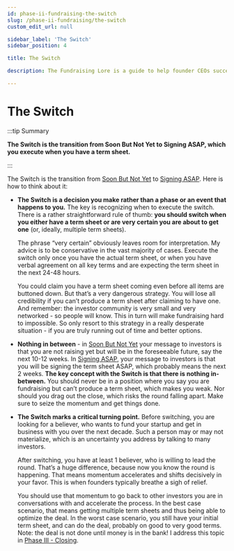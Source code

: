 ```yaml
---
id: phase-ii-fundraising-the-switch
slug: /phase-ii-fundraising/the-switch
custom_edit_url: null

sidebar_label: 'The Switch'
sidebar_position: 4

title: The Switch

description: The Fundraising Lore is a guide to help founder CEOs successfully raise early-stage VC financing from Silicon Valley investors.

---
```


# The Switch

:::tip Summary

**The Switch is the transition from Soon But Not Yet to Signing ASAP, which you execute when you have a term sheet.**

:::

The Switch is the transition from [Soon But Not Yet](/phase-ii-fundraising/soon-but-not-yet) to [Signing ASAP](/phase-ii-fundraising/signing-asap). Here is how to think about it:

- **The Switch is a decision you make rather than a phase or an event that happens to you.** The key is recognizing when to execute the switch. There is a rather straightforward rule of thumb: **you should switch when you either have a term sheet or are very certain you are about to get one** (or, ideally, multiple term sheets). 

    The phrase “very certain” obviously leaves room for interpretation. My advice is to be conservative in the vast majority of cases. Execute the switch only once you have the actual term sheet, or when you have verbal agreement on all key terms and are expecting the term sheet in the next 24-48 hours. 

    You could claim you have a term sheet coming even before all items are buttoned down. But that’s a very dangerous strategy. You will lose all credibility if you can’t produce a term sheet after claiming to have one. And remember: the investor community is very small and very networked - so people will know. This in turn will make fundraising hard to impossible. So only resort to this strategy in a really desperate situation - if you are truly running out of time and better options.

- **Nothing in between** - in [Soon But Not Yet](/phase-ii-fundraising/soon-but-not-yet) your message to investors is that you are not raising yet but will be in the foreseeable future, say the next 10-12 weeks. In [Signing ASAP](/phase-ii-fundraising/signing-asap), your message to investors is that you will be signing the term sheet ASAP, which probably means the next 2 weeks. **The key concept with the Switch is that there is nothing in-between.** You should never be in a position where you say you are fundraising but can’t produce a term sheet, which makes you weak. Nor should you drag out the close, which risks the round falling apart. Make sure to seize the momentum and get things done.

- **The Switch marks a critical turning point.** Before switching, you are looking for a believer, who wants to fund your startup and get in business with you over the next decade. Such a person may or may not materialize, which is an uncertainty you address by talking to many investors. 

    After switching, you have at least 1 believer, who is willing to lead the round. That’s a huge difference, because now you know the round is happening. That means momentum accelerates and shifts decisively in your favor. This is when founders typically breathe a sigh of relief.

    You should use that momentum to go back to other investors you are in conversations with and accelerate the process. In the best case scenario, that means getting multiple term sheets and thus being able to optimize the deal. In the worst case scenario, you still have your initial term sheet, and can do the deal, probably on good to very good terms. Note: the deal is not done until money is in the bank! I address this topic in [Phase III - Closing](/phase-iii-closing).